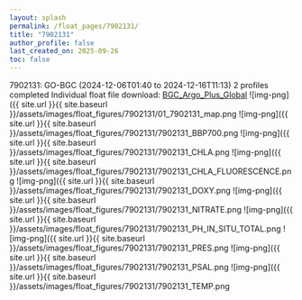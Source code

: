 ```yaml
---
layout: splash
permalink: /float_pages/7902131/
title: "7902131"
author_profile: false
last_created_on: 2025-09-26
toc: false
---
```

 
7902131: GO-BGC (2024-12-06T01:40 to 2024-12-16T11:13)
2 profiles completed
Individual float file download: [BGC_Argo_Plus_Global](https://ftp.soest.hawaii.edu/bgc_argo_plus/Individual_Floats/outliers_removed/7902131_Sprof_processed.nc)
![img-png]({{ site.url }}{{ site.baseurl }}/assets/images/float_figures/7902131/01_7902131_map.png
![img-png]({{ site.url }}{{ site.baseurl }}/assets/images/float_figures/7902131/7902131_BBP700.png
![img-png]({{ site.url }}{{ site.baseurl }}/assets/images/float_figures/7902131/7902131_CHLA.png
![img-png]({{ site.url }}{{ site.baseurl }}/assets/images/float_figures/7902131/7902131_CHLA_FLUORESCENCE.png
![img-png]({{ site.url }}{{ site.baseurl }}/assets/images/float_figures/7902131/7902131_DOXY.png
![img-png]({{ site.url }}{{ site.baseurl }}/assets/images/float_figures/7902131/7902131_NITRATE.png
![img-png]({{ site.url }}{{ site.baseurl }}/assets/images/float_figures/7902131/7902131_PH_IN_SITU_TOTAL.png
![img-png]({{ site.url }}{{ site.baseurl }}/assets/images/float_figures/7902131/7902131_PRES.png
![img-png]({{ site.url }}{{ site.baseurl }}/assets/images/float_figures/7902131/7902131_PSAL.png
![img-png]({{ site.url }}{{ site.baseurl }}/assets/images/float_figures/7902131/7902131_TEMP.png
